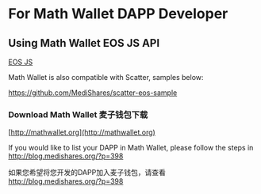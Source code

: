 # For Math Wallet DAPP Developer

## Using Math Wallet EOS JS API

[EOS JS](https://github.com/MediShares/mds-eosjs/blob/master/eos/README.md)

Math Wallet is also compatible with Scatter, samples below:

https://github.com/MediShares/scatter-eos-sample

### Download Math Wallet 麦子钱包下载

[http://mathwallet.org](http://mathwallet.org)

If you would like to list your DAPP in Math Wallet, please follow the steps in http://blog.medishares.org/?p=398

如果您希望将您开发的DAPP加入麦子钱包，请查看 http://blog.medishares.org/?p=398